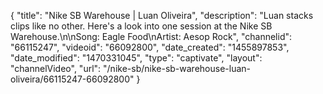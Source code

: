 {
    "title": "Nike SB Warehouse | Luan Oliveira",
    "description": "Luan stacks clips like no other. Here's a look into one session at the Nike SB Warehouse.\n\nSong: Eagle Food\nArtist: Aesop Rock",
    "channelid": "66115247",
    "videoid": "66092800",
    "date_created": "1455897853",
    "date_modified": "1470331045",
    "type": "captivate",
    "layout": "channelVideo",
    "url": "\/nike-sb\/nike-sb-warehouse-luan-oliveira\/66115247-66092800"
}